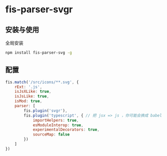 fis-parser-svgr
============================

## 安装与使用 

全局安装

```bash
npm install fis-parser-svg -g
```


## 配置

```js
fis.match('/src/icons/**.svg', {
    rExt: '.js',
    isJsXLike: true,
    isJsLike: true,
    isMod: true,
    parser: [
        fis.plugin('svgr'),
        fis.plugin('typescript', { // 把 jsx => js ，你可能会换成 babel 
            importHelpers: true,
            esModuleInterop: true,
            experimentalDecorators: true,
            sourceMap: false
        })
    ]
})
```


